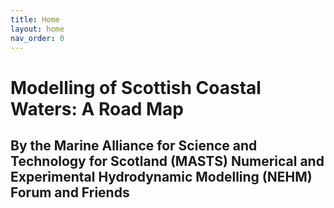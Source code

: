 ```yaml
---
title: Home
layout: home
nav_order: 0
---
```


# Modelling of Scottish Coastal Waters: A Road Map

## By the Marine Alliance for Science and Technology for Scotland (MASTS) Numerical and Experimental Hydrodynamic Modelling (NEHM) Forum and Friends


